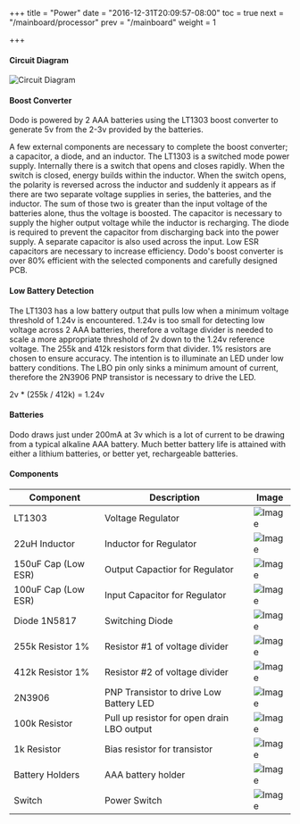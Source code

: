 +++
title = "Power"
date = "2016-12-31T20:09:57-08:00"
toc = true
next = "/mainboard/processor"
prev = "/mainboard"
weight = 1

+++

#### Circuit Diagram

![Circuit Diagram](/power.png?width=50%)

#### Boost Converter

Dodo is powered by 2 AAA batteries using the LT1303 boost converter to generate 5v from the 2-3v provided by the batteries. 

A few external components are necessary to complete the boost converter; a capacitor, a diode, and an inductor. The LT1303 is a switched mode power supply. Internally there is a switch that opens and closes rapidly. When the switch is closed, energy builds within the inductor. When the switch opens, the polarity is reversed across the inductor and suddenly it appears as if there are two separate voltage supplies in series, the batteries, and the inductor. The sum of those two is greater than the input voltage of the batteries alone, thus the voltage is boosted. The capacitor is necessary to supply the higher output voltage while the inductor is recharging. The diode is required to prevent the capacitor from discharging back into the power supply. A separate capacitor is also used across the input. Low ESR capacitors are necessary to increase efficiency. Dodo's boost converter is over 80% efficient with the selected components and carefully designed PCB.

#### Low Battery Detection

The LT1303 has a low battery output that pulls low when a minimum voltage threshold of 1.24v is encountered. 1.24v is too small for detecting low voltage across 2 AAA batteries, therefore a voltage divider is needed to scale a more appropriate threshold of 2v down to the 1.24v reference voltage. The 255k and 412k resistors form that divider. 1% resistors are chosen to ensure accuracy. The intention is to illuminate an LED under low battery conditions. The LBO pin only sinks a minimum amount of current, therefore the 2N3906 PNP transistor is necessary to drive the LED.

2v * (255k / 412k) = 1.24v

#### Batteries

Dodo draws just under 200mA at 3v which is a lot of current to be drawing from a typical alkaline AAA battery. Much better battery life is attained with either a lithium batteries, or better yet, rechargeable batteries. 

#### Components

| Component                | Description                                   | Image                    |
| ------------------------ | --------------------------------------------- | ------------------------ |
| LT1303                   | Voltage Regulator                             | ![Image](/lt1303.jpg?height=100px)
| 22uH Inductor            | Inductor for Regulator                        | ![Image](/inductor.jpg?height=100px)
| 150uF Cap (Low ESR)      | Output Capactior for Regulator                | ![Image](/150uF.jpg?height=100px)
| 100uF Cap (Low ESR)      | Input Capacitor for Regulator                 | ![Image](/100uF.jpg?height=100px)
| Diode 1N5817             | Switching Diode                               | ![Image](/1N5817.jpg?height=100px)
| 255k Resistor 1%         | Resistor #1 of voltage divider                | ![Image](/255k.jpg?height=100px)
| 412k Resistor 1%         | Resistor #2 of voltage divider                | ![Image](/412k.jpg?height=100px)
| 2N3906                   | PNP Transistor to drive Low Battery LED       | ![Image](/2N3906.jpg?height=100px)
| 100k Resistor            | Pull up resistor for open drain LBO output    | ![Image](/100k.jpg?height=100px)
| 1k Resistor              | Bias resistor for transistor                  | ![Image](/1k.jpg?height=100px)
| Battery Holders          | AAA battery holder                            | ![Image](/batteryholder.jpg?height=100px)
| Switch                   | Power Switch                                  | ![Image](/switch.jpg?height=100px)

